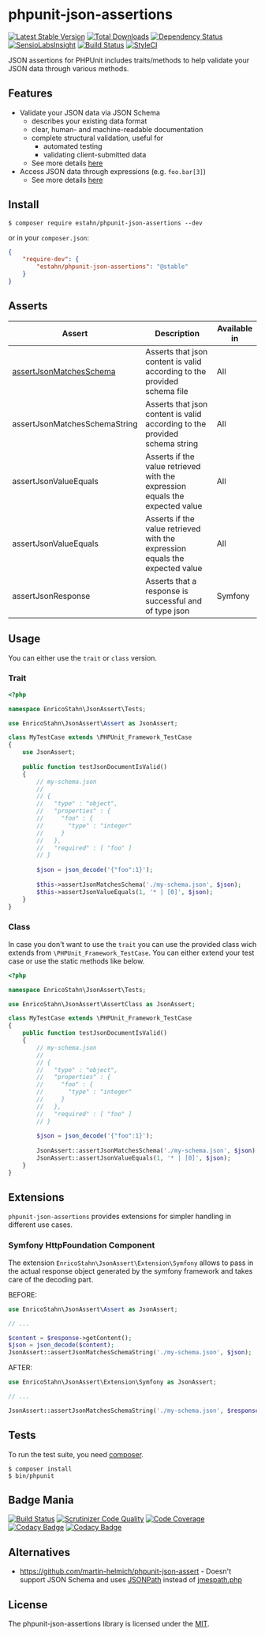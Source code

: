 # phpunit-json-assertions

[![Latest Stable Version](https://poser.pugx.org/estahn/phpunit-json-assertions/version.png)](https://packagist.org/packages/estahn/phpunit-json-assertions)
[![Total Downloads](https://poser.pugx.org/estahn/phpunit-json-assertions/d/total.png)](https://packagist.org/packages/estahn/phpunit-json-assertions)
[![Dependency Status](https://www.versioneye.com/user/projects/56e8f6404e714c0035e760f3/badge.svg?style=flat)](https://www.versioneye.com/user/projects/56e8f6404e714c0035e760f3)
[![SensioLabsInsight](https://insight.sensiolabs.com/projects/581c093b-833a-49c2-a05c-d99aaf8f39c2/mini.png)](https://insight.sensiolabs.com/projects/581c093b-833a-49c2-a05c-d99aaf8f39c2)
[![Build Status](https://travis-ci.org/estahn/phpunit-json-assertions.png?branch=master)](https://travis-ci.org/estahn/phpunit-json-assertions)
[![StyleCI](https://styleci.io/repos/53177096/shield)](https://styleci.io/repos/53177096)

JSON assertions for PHPUnit includes traits/methods to help validate your JSON data through various methods.

## Features

* Validate your JSON data via JSON Schema
    * describes your existing data format
    * clear, human- and machine-readable documentation
    * complete structural validation, useful for
        * automated testing
        * validating client-submitted data
    * See more details [here](http://json-schema.org/)
* Access JSON data through expressions (e.g. `foo.bar[3]`)
    * See more details [here](http://jmespath.org/examples.html)

## Install

    $ composer require estahn/phpunit-json-assertions --dev
    
or in your `composer.json`:

```json
{
    "require-dev": {
        "estahn/phpunit-json-assertions": "@stable"
    }
}
```

## Asserts

| Assert                        | Description                                                                  | Available in |
| ----------------------------- | ---------------------------------------------------------------------------- | ------------ |
| [assertJsonMatchesSchema](https://github.com/estahn/phpunit-json-assertions/wiki/assertJsonMatchesSchema)       | Asserts that json content is valid according to the provided schema file     | All |
| assertJsonMatchesSchemaString | Asserts that json content is valid according to the provided schema string   | All |
| assertJsonValueEquals         | Asserts if the value retrieved with the expression equals the expected value | All |
| assertJsonValueEquals         | Asserts if the value retrieved with the expression equals the expected value | All |
| assertJsonResponse            | Asserts that a response is successful and of type json | Symfony |

## Usage

You can either use the `trait` or `class` version.

### Trait

```php
<?php

namespace EnricoStahn\JsonAssert\Tests;

use EnricoStahn\JsonAssert\Assert as JsonAssert;

class MyTestCase extends \PHPUnit_Framework_TestCase
{
    use JsonAssert;
    
    public function testJsonDocumentIsValid()
    {
        // my-schema.json
        //
        // {
        //   "type" : "object",
        //   "properties" : {
        //     "foo" : {
        //       "type" : "integer"
        //     }
        //   },
        //   "required" : [ "foo" ]
        // }
    
        $json = json_decode('{"foo":1}');
        
        $this->assertJsonMatchesSchema('./my-schema.json', $json);
        $this->assertJsonValueEquals(1, '* | [0]', $json);
    }
}
```

### Class

In case you don't want to use the `trait` you can use the provided class wich extends from `\PHPUnit_Framework_TestCase`.
You can either extend your test case or use the static methods like below.

```php
<?php

namespace EnricoStahn\JsonAssert\Tests;

use EnricoStahn\JsonAssert\AssertClass as JsonAssert;

class MyTestCase extends \PHPUnit_Framework_TestCase
{
    public function testJsonDocumentIsValid()
    {
        // my-schema.json
        //
        // {
        //   "type" : "object",
        //   "properties" : {
        //     "foo" : {
        //       "type" : "integer"
        //     }
        //   },
        //   "required" : [ "foo" ]
        // }
    
        $json = json_decode('{"foo":1}');
        
        JsonAssert::assertJsonMatchesSchema('./my-schema.json', $json);
        JsonAssert::assertJsonValueEquals(1, '* | [0]', $json);
    }
}
```

## Extensions

`phpunit-json-assertions` provides extensions for simpler handling in different use cases.

### Symfony HttpFoundation Component

The extension `EnricoStahn\JsonAssert\Extension\Symfony` allows to pass in the actual response object generated
by the symfony framework and takes care of the decoding part.

BEFORE:
```php
use EnricoStahn\JsonAssert\Assert as JsonAssert;

// ...

$content = $response->getContent();
$json = json_decode($content);
JsonAssert::assertJsonMatchesSchemaString('./my-schema.json', $json);
```

AFTER:
```php
use EnricoStahn\JsonAssert\Extension\Symfony as JsonAssert;

// ...

JsonAssert::assertJsonMatchesSchemaString('./my-schema.json', $response);
```

## Tests

To run the test suite, you need [composer](http://getcomposer.org).

    $ composer install
    $ bin/phpunit

## Badge Mania
[![Build Status](https://scrutinizer-ci.com/g/estahn/phpunit-json-assertions/badges/build.png?b=master)](https://scrutinizer-ci.com/g/estahn/phpunit-json-assertions/build-status/master)
[![Scrutinizer Code Quality](https://scrutinizer-ci.com/g/estahn/phpunit-json-assertions/badges/quality-score.png?b=master)](https://scrutinizer-ci.com/g/estahn/phpunit-json-assertions/?branch=master)
[![Code Coverage](https://scrutinizer-ci.com/g/estahn/phpunit-json-assertions/badges/coverage.png?b=master)](https://scrutinizer-ci.com/g/estahn/phpunit-json-assertions/?branch=master)
[![Codacy Badge](https://api.codacy.com/project/badge/grade/0bbc8fdeb4044287bbce009adc07ca39)](https://www.codacy.com/app/estahn/phpunit-json-assertions)
[![Codacy Badge](https://api.codacy.com/project/badge/coverage/0bbc8fdeb4044287bbce009adc07ca39)](https://www.codacy.com/app/estahn/phpunit-json-assertions)

## Alternatives
* https://github.com/martin-helmich/phpunit-json-assert - Doesn't support JSON Schema and uses [JSONPath](https://github.com/FlowCommunications/JSONPath) instead of [jmespath.php](https://github.com/jmespath/jmespath.php)

## License

The phpunit-json-assertions library is licensed under the [MIT](LICENSE).
